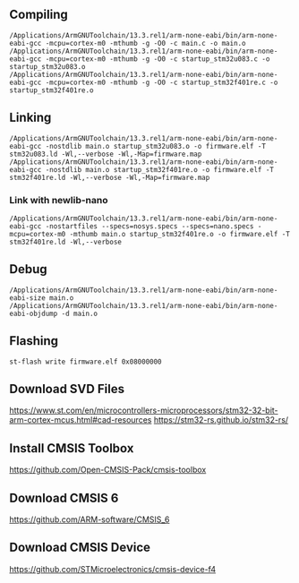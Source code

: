 ## Compiling
    /Applications/ArmGNUToolchain/13.3.rel1/arm-none-eabi/bin/arm-none-eabi-gcc -mcpu=cortex-m0 -mthumb -g -O0 -c main.c -o main.o
    /Applications/ArmGNUToolchain/13.3.rel1/arm-none-eabi/bin/arm-none-eabi-gcc -mcpu=cortex-m0 -mthumb -g -O0 -c startup_stm32u083.c -o startup_stm32u083.o
    /Applications/ArmGNUToolchain/13.3.rel1/arm-none-eabi/bin/arm-none-eabi-gcc -mcpu=cortex-m0 -mthumb -g -O0 -c startup_stm32f401re.c -o startup_stm32f401re.o

## Linking
    /Applications/ArmGNUToolchain/13.3.rel1/arm-none-eabi/bin/arm-none-eabi-gcc -nostdlib main.o startup_stm32u083.o -o firmware.elf -T stm32u083.ld -Wl,--verbose -Wl,-Map=firmware.map
    /Applications/ArmGNUToolchain/13.3.rel1/arm-none-eabi/bin/arm-none-eabi-gcc -nostdlib main.o startup_stm32f401re.o -o firmware.elf -T stm32f401re.ld -Wl,--verbose -Wl,-Map=firmware.map

### Link with newlib-nano

    /Applications/ArmGNUToolchain/13.3.rel1/arm-none-eabi/bin/arm-none-eabi-gcc -nostartfiles --specs=nosys.specs --specs=nano.specs -mcpu=cortex-m0 -mthumb main.o startup_stm32f401re.o -o firmware.elf -T stm32f401re.ld -Wl,--verbose

## Debug
    /Applications/ArmGNUToolchain/13.3.rel1/arm-none-eabi/bin/arm-none-eabi-size main.o
    /Applications/ArmGNUToolchain/13.3.rel1/arm-none-eabi/bin/arm-none-eabi-objdump -d main.o

## Flashing

    st-flash write firmware.elf 0x08000000

## Download SVD Files

https://www.st.com/en/microcontrollers-microprocessors/stm32-32-bit-arm-cortex-mcus.html#cad-resources
https://stm32-rs.github.io/stm32-rs/

## Install CMSIS Toolbox

https://github.com/Open-CMSIS-Pack/cmsis-toolbox

## Download CMSIS 6

https://github.com/ARM-software/CMSIS_6

## Download CMSIS Device

https://github.com/STMicroelectronics/cmsis-device-f4